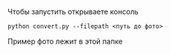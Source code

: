 Чтобы запустить открываете консоль

```
python convert.py --filepath <путь до фото>
```

Пример фото лежит в этой папке
